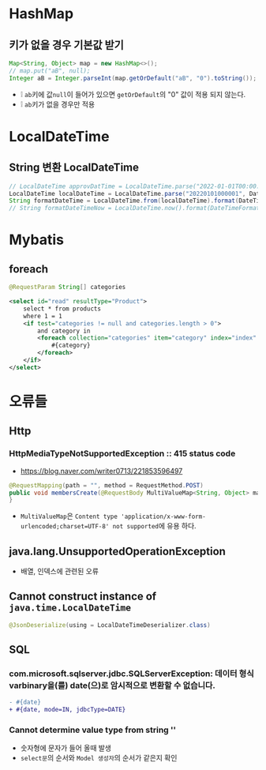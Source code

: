 # HashMap
## 키가 없을 경우 기본값 받기
```java
Map<String, Object> map = new HashMap<>();
// map.put("aB", null);
Integer aB = Integer.parseInt(map.getOrDefault("aB", "0").toString());
```
* ❕ `ab`키에 값`null`이 들어가 있으면 `getOrDefault`의 "0" 값이 적용 되지 않는다.
* ❕ `ab`키가 없을 경우만 적용

# LocalDateTime
## String 변환 LocalDateTime
```java
// LocalDateTime approvDatTime = LocalDateTime.parse("2022-01-01T00:00:01");
LocalDateTime localDateTime = LocalDateTime.parse("20220101000001", DateTimeFormatter.ofPattern("yyyyMMddHHmmss"));
String formatDateTime = LocalDateTime.from(localDateTime).format(DateTimeFormatter.ofPattern("yyyyMMddHHmmss"));
// String formatDateTimeNow = LocalDateTime.now().format(DateTimeFormatter.ofPattern("yyyyMMddHHmmss"));
```

# Mybatis
## foreach
```java
@RequestParam String[] categories
```
```xml
<select id="read" resultType="Product">
    select * from products
    where 1 = 1
    <if test="categories != null and categories.length > 0">
        and category in
        <foreach collection="categories" item="category" index="index" separator=", " open="(" close=")">
            #{category}
        </foreach>
    </if>
</select>
```

# 오류들

## Http
### HttpMediaTypeNotSupportedException :: 415 status code
* https://blog.naver.com/writer0713/221853596497
```java
@RequestMapping(path = "", method = RequestMethod.POST)
public void membersCreate(@RequestBody MultiValueMap<String, Object> map) {
}
```
* `MultiValueMap`은 `Content type 'application/x-www-form-urlencoded;charset=UTF-8' not supported`에 유용 하다.

## java.lang.UnsupportedOperationException
* 배열, 인덱스에 관련된 오류

## Cannot construct instance of `java.time.LocalDateTime`
```java
@JsonDeserialize(using = LocalDateTimeDeserializer.class)
```

## SQL
### com.microsoft.sqlserver.jdbc.SQLServerException: 데이터 형식 varbinary을(를) date(으)로 암시적으로 변환할 수 없습니다.
```diff
- #{date}
+ #{date, mode=IN, jdbcType=DATE}
```

### Cannot determine value type from string ''
* 숫자형에 문자가 들어 올때 발생
* `select문`의 순서와 `Model 생성자`의 순서가 같은지 확인
